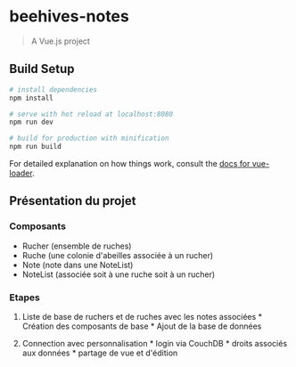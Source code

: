 # beehives-notes

> A Vue.js project

## Build Setup

``` bash
# install dependencies
npm install

# serve with hot reload at localhost:8080
npm run dev

# build for production with minification
npm run build
```

For detailed explanation on how things work, consult the [docs for vue-loader](http://vuejs.github.io/vue-loader).

## Présentation du projet
### Composants

  * Rucher (ensemble de ruches)
  * Ruche (une colonie d'abeilles associée à un rucher)
  * Note (note dans une NoteList)
  * NoteList (associée soit à une ruche soit à un rucher)

### Etapes

  1. Liste de base de ruchers et de ruches avec les notes associées
    * Création des composants de base
    * Ajout de la base de données

  2. Connection avec personnalisation
    * login via CouchDB
    * droits associés aux données
    * partage de vue et d'édition
